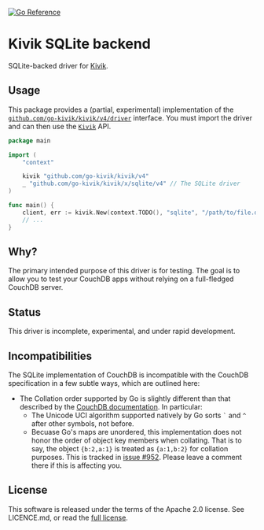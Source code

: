 [![Go Reference](https://pkg.go.dev/badge/github.com/go-kivik/kivik/x/sqlite/v4.svg)](https://pkg.go.dev/github.com/go-kivik/kivik/x/sqlite/v4)

# Kivik SQLite backend

SQLite-backed driver for [Kivik](https://github.com/go-kivik/kivik).

## Usage

This package provides a (partial, experimental) implementation of the
[`github.com/go-kivik/kivik/v4/driver`](http://pkg.go.dev/github.com/go-kivik/kivik/v4/driver)
interface. You must import the driver and can then use the
[`Kivik`](http://pkg.go.dev/github.com/go-kivik/kivik/v4) API.

```go
package main

import (
    "context"

    kivik "github.com/go-kivik/kivik/v4"
    _ "github.com/go-kivik/kivik/x/sqlite/v4" // The SQLite driver
)

func main() {
    client, err := kivik.New(context.TODO(), "sqlite", "/path/to/file.db")
    // ...
}
```

## Why?

The primary intended purpose of this driver is for testing. The goal is to allow
you to test your CouchDB apps without relying on a full-fledged CouchDB server.

## Status

This driver is incomplete, experimental, and under rapid development.

## Incompatibilities

The SQLite implementation of CouchDB is incompatible with the CouchDB specification in a few subtle ways, which are outlined here:

- The Collation order supported by Go is slightly different than that described by the [CouchDB documentation](https://docs.couchdb.org/en/stable/ddocs/views/collation.html#collation-specification). In particular:
    - The Unicode UCI algorithm supported natively by Go sorts <code>`</code> and <code>^</code> after other symbols, not before.
    - Becuase Go's maps are unordered, this implementation does not honor the order of object key members when collating.  That is to say, the object `{b:2,a:1}` is treated as `{a:1,b:2}` for collation purposes. This is tracked in [issue #952](https://github.com/go-kivik/kivik/issues/952). Please leave a comment there if this is affecting you.

## License

This software is released under the terms of the Apache 2.0 license. See
LICENCE.md, or read the [full license](http://www.apache.org/licenses/LICENSE-2.0).
